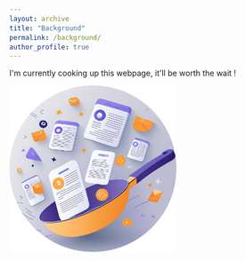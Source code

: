 ```yaml
---
layout: archive
title: "Background"
permalink: /background/
author_profile: true
---
```



I'm currently cooking up this webpage, it'll be worth the wait !

<img src="/images/cooking_cut.jpg" alt="cooking" width="300">